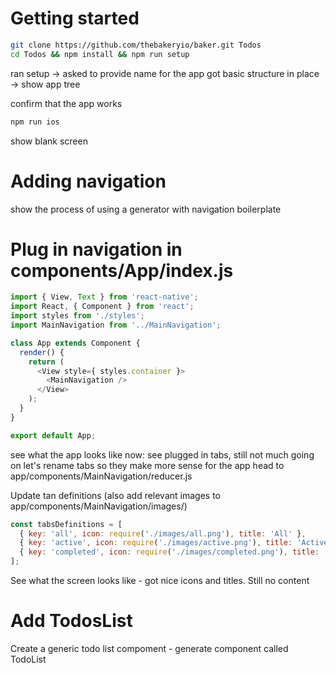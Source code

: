 # Getting started

```sh
git clone https://github.com/thebakeryio/baker.git Todos
cd Todos && npm install && npm run setup 
```

ran setup -> asked to provide name for the app
got basic structure in place -> show app tree


confirm that the app works

```sh
npm run ios
```

show blank screen

# Adding navigation

show the process of using a generator with navigation boilerplate

# Plug in navigation in components/App/index.js

```javascript
import { View, Text } from 'react-native';
import React, { Component } from 'react';
import styles from './styles';
import MainNavigation from '../MainNavigation';

class App extends Component {
  render() {
    return (
      <View style={ styles.container }>
        <MainNavigation />
      </View>
    );
  }
}

export default App;
```

see what the app looks like now: see plugged in tabs, still not much going on
let's rename tabs so they make more sense for the app 
head to app/components/MainNavigation/reducer.js

Update tan definitions (also add relevant images to app/components/MainNavigation/images/)

```javascript
const tabsDefinitions = [
  { key: 'all', icon: require('./images/all.png'), title: 'All' },
  { key: 'active', icon: require('./images/active.png'), title: 'Active' },
  { key: 'completed', icon: require('./images/completed.png'), title: 'Completed' }
];
```

See what the screen looks like - got nice icons and titles. Still no content

# Add TodosList

Create a generic todo list compoment - generate component called TodoList 


